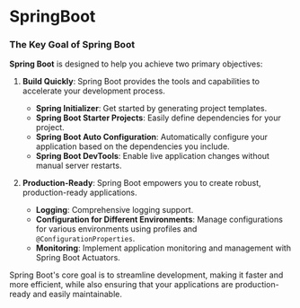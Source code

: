 # SpringBoot

### The Key Goal of Spring Boot

**Spring Boot** is designed to help you achieve two primary objectives:

1. **Build Quickly**: Spring Boot provides the tools and capabilities to accelerate your development process.

    - **Spring Initializer**: Get started by generating project templates.
    - **Spring Boot Starter Projects**: Easily define dependencies for your project.
    - **Spring Boot Auto Configuration**: Automatically configure your application based on the dependencies you include.
    - **Spring Boot DevTools**: Enable live application changes without manual server restarts.

2. **Production-Ready**: Spring Boot empowers you to create robust, production-ready applications.

    - **Logging**: Comprehensive logging support.
    - **Configuration for Different Environments**: Manage configurations for various environments using profiles and `@ConfigurationProperties`.
    - **Monitoring**: Implement application monitoring and management with Spring Boot Actuators.

Spring Boot's core goal is to streamline development, making it faster and more efficient, while also ensuring that your applications are production-ready and easily maintainable.
	